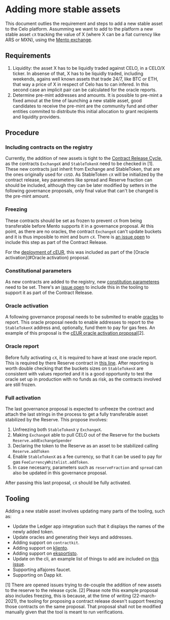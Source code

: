 # Adding more stable assets

This document outlies the requirement and steps to add a new stable asset to the Celo platform. Assumming we want to add to the platform a new stable asset `cX` tracking the value of X (where X can be a fiat currency like ARS or MXN), using the [Mento exchange](doto.md).

## Requirements

1. Liquidity: the asset X has to be liquidly traded against CELO, in a CELO/X ticker. In absense of that, X has to be liquidly traded, including weekends, agains well known assets that trade 24/7, like BTC or ETH, that way a price of X in respect of Celo has to can infered. In this second case an implicit pair can be calculated for the oracle reports.
2. Determine pre-mint addresses and amounts. It is possible to pre-mint a fixed amout at the time of launching a new stable asset, good candidates to receive the pre-mint are the community fund and other entities commited to distribute this initial allocation to grant recipients and liquidity providers.

## Procedure

### Including contracts on the registry

Currently, the addition of new assets is tight to the [Contract Release Cycle](https://docs.celo.org/community/release-process/smart-contracts), as the contracts `ExchangeX` and `StableTokenX` need to be checked in [1]. These new contracts just inherit from Exchange and StableToken, that are the ones originally used for `cUSD`. As StableToken `cX` will be initialized by the contract release, key parameters like spread and Reserve fraction can should be included, although they can be later modified by setters in the following governance proposals, only final value that can't be changed is the pre-mint amount.

### Freezing

These contracts should be set as frozen to prevent `cX` from being transferable before Mento supports it in a governance proposal. At this point, as there are no oracles, the contract `ExchangeX` can't update buckets and it is thus imposible to mint and burn `cX`. There is [an issue open](https://github.com/celo-org/celo-monorepo/issues/7331) to include this step as part of the Contract Release.

For the [deployment of cEUR](https://github.com/celo-org/celo-proposals/blob/master/CGPs/0023.md), this was included as part of the [Oracle activation](#Oracle activation) proposal. 

### Constitutional parameters

As new contracts are added to the registry, new [constitution parameteres](https://docs.celo.org/developer-guide/sdk-code-reference/summary-2/classes/_wrappers_governance_.governancewrapper#isproposalpassing) need to be set. There's an [issue open](https://github.com/celo-org/celo-monorepo/issues/7318) to include this in the tooling to support it as part of the Contract Release.

### Oracle activation

A following governance proposal needs to be submited to enable [oracles](oracles.md) to report. This oracle proposal needs to enable addresses to report to the `StableTokenX` address and, optionally, fund them to pay for gas fees. An example of this proposal is the [cEUR oracle activation proposal](https://github.com/celo-org/celo-proposals/blob/master/CGPs/0023.md)[2].

### Oracle report

Before fully activating `cX`, it is required to have at least one oracle report. This is required by there Reserve contract in [this line](https://github.com/celo-org/celo-monorepo/blob/9b43d07b35c9d50389f5f2f53ddfa0c21f16d0f2/packages/protocol/contracts/stability/Reserve.sol#L223). After reporting is worth double checking that the buckets sizes on `StableTokenX` are consistent with values reported and it is a good opportunity to test the oracle set up in production with no funds as risk, as the contracts involved are still frozen.

### Full activation

The last governance proposal is expected to unfreeze the contract and attach the last strings in the process to get a fully transferable asset stabilized by the Reserve. This propose involves:

1. Unfreezing both `StableTokenX` y `ExchangeX`.
2. Making `ExchangeX` able to pull CELO out of the Reserve for the buckets `Reserve.addExchangeSpender`
3. Declaring the token to the Reserve as an asset to be stabilized calling `Reserve.addToken`
4. Enable `StableTokenX` as a fee currency, so that it can be used to pay for gas `FeeCurrencyWhitelist.addToken`.
5. In case necesarry, parameters such as `reserveFraction` and `spread` can also be updated in this governance proposal.


After passing this last proposal, `cX` should be fully activated.

## Tooling

Adding a new stable asset involves updating many parts of the tooling, such as:

* Update the Ledger app integration such that it displays the names of the newly added token.
* Update oracles and generating their keys and addresses.
* Adding support on `contractkit`.
* Adding support on [kliento](https://github.com/celo-org/kliento).
* Adding support on [eksportisto](https://github.com/celo-org/eksportisto).
* Update on the cli, an example list of things to add are included on [this issue](https://github.com/celo-org/celo-monorepo/issues/6793).
* Supporting alfajores faucet.
* Supporting on Dapp kit.

[1] There are opened issues trying to de-couple the addition of new assets to the reserve to the release cycle.
[2] Please note this example proposal also includes freezing, this is because, at the time of writing (22-march-2021), the tooling for proposing a contract release doesn't support freezing those contracts on the same proposal. That proposal shall not be modified manually given that the tool is meant to run verifications.